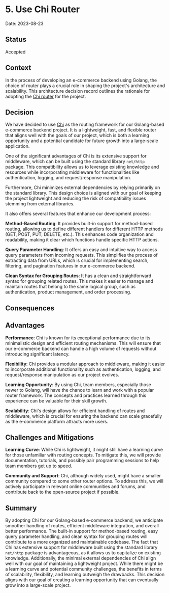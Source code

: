 # 5. Use Chi Router

Date: 2023-08-23

## Status

Accepted

## Context

In the process of developing an e-commerce backend using Golang, the choice of router plays a crucial role in shaping the project's architecture and scalability. This architecture decision record outlines the rationale for adopting the [Chi router](https://go-chi.io/) for the project.

## Decision

We have decided to use [Chi](https://go-chi.io/) as the routing framework for our Golang-based e-commerce backend project. It is a lightweight, fast, and flexible router that aligns well with the goals of our project, which is both a learning opportunity and a potential candidate for future growth into a large-scale application.

One of the significant advantages of Chi is its extensive support for middleware, which can be built using the standard library `net/http` package. This compatibility allows us to leverage existing knowledge and resources while incorporating middleware for functionalities like authentication, logging, and request/response manipulation.

Furthermore, Chi minimizes external dependencies by relying primarily on the standard library. This design choice is aligned with our goal of keeping the project lightweight and reducing the risk of compatibility issues stemming from external libraries.

It also offers several features that enhance our development process:

**Method-Based Routing**: It provides built-in support for method-based routing, allowing us to define different handlers for different HTTP methods (GET, POST, PUT, DELETE, etc.). This enhances code organization and readability, making it clear which functions handle specific HTTP actions.

**Query Parameter Handling**: It offers an easy and intuitive way to access query parameters from incoming requests. This simplifies the process of extracting data from URLs, which is crucial for implementing search, filtering, and pagination features in our e-commerce backend.

**Clean Syntax for Grouping Routes**: It has a clean and straightforward syntax for grouping related routes. This makes it easier to manage and maintain routes that belong to the same logical group, such as authentication, product management, and order processing.

## Consequences

## Advantages

**Performance**: Chi is known for its exceptional performance due to its minimalistic design and efficient routing mechanisms. This will ensure that our e-commerce backend can handle a high volume of requests without introducing significant latency.

**Flexibility**: Chi provides a modular approach to middleware, making it easier to incorporate additional functionality such as authentication, logging, and request/response manipulation as our project evolves.

**Learning Opportunity**: By using Chi, team members, especially those newer to Golang, will have the chance to learn and work with a popular router framework. The concepts and practices learned through this experience can be valuable for their skill growth.

**Scalability**: Chi's design allows for efficient handling of routes and middleware, which is crucial for ensuring the backend can scale gracefully as the e-commerce platform attracts more users.

## Challenges and Mitigations

**Learning Curve**: While Chi is lightweight, it might still have a learning curve for those unfamiliar with routing concepts. To mitigate this, we will provide documentation, tutorials, and possibly pair programming sessions to help team members get up to speed.

**Community and Support**: Chi, although widely used, might have a smaller community compared to some other router options. To address this, we will actively participate in relevant online communities and forums, and contribute back to the open-source project if possible.

## Summary

By adopting Chi for our Golang-based e-commerce backend, we anticipate smoother handling of routes, efficient middleware integration, and overall better performance. The built-in support for method-based routing, easy query parameter handling, and clean syntax for grouping routes will contribute to a more organized and maintainable codebase. The fact that Chi has extensive support for middleware built using the standard library `net/http` package is advantageous, as it allows us to capitalize on existing knowledge. Additionally, the minimal external dependencies of Chi align well with our goal of maintaining a lightweight project. While there might be a learning curve and potential community challenges, the benefits in terms of scalability, flexibility, and learning outweigh the drawbacks. This decision aligns with our goal of creating a learning opportunity that can eventually grow into a large-scale project.
